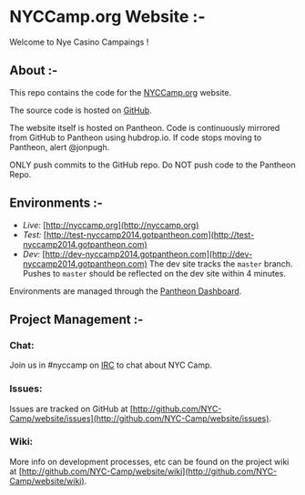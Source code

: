 NYCCamp.org Website :-
===================

Welcome to Nye Casino Campaings !


About :-
-----

This repo contains the code for the [NYCCamp.org](http://nyccamp.org) website.

The source code is hosted on [GitHub](http://github.com/NYC-Camp/website).

The website itself is hosted on Pantheon.  Code is continuously mirrored from GitHub to Pantheon using hubdrop.io.  If code stops moving to Pantheon, alert @jonpugh.

ONLY push commits to the GitHub repo.  Do NOT push code to the Pantheon Repo.

Environments :-
------------

- *Live:* [http://nyccamp.org](http://nyccamp.org)
- *Test:* [http://test-nyccamp2014.gotpantheon.com](http://test-nyccamp2014.gotpantheon.com)
- *Dev:* [http://dev-nyccamp2014.gotpantheon.com](http://dev-nyccamp2014.gotpantheon.com) The dev site tracks the `master` branch.  Pushes to `master` should be reflected on the dev site within 4 minutes.

Environments are managed through the [Pantheon Dashboard](https://dashboard.getpantheon.com/sites/a1afbb9f-3cbb-4fe0-22f8-7da39984db4c).

Project Management :-
------------------

### Chat:

Join us in #nyccamp on [IRC](ircs://chat.freenode.net) to chat about NYC Camp.

### Issues:

Issues are tracked on GitHub at [http://github.com/NYC-Camp/website/issues](http://github.com/NYC-Camp/website/issues).

### Wiki:

More info on development processes, etc can be found on the project wiki at [http://github.com/NYC-Camp/website/wiki](http://github.com/NYC-Camp/website/wiki).
